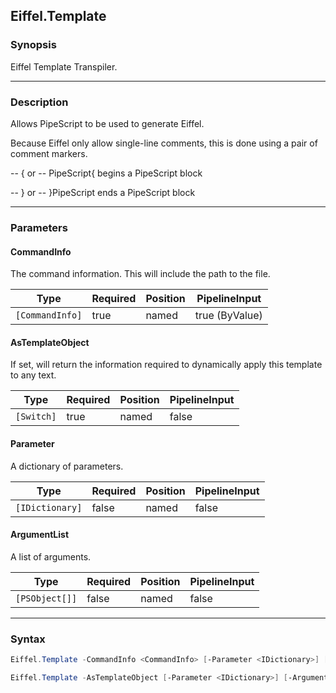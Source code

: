 Eiffel.Template
---------------




### Synopsis
Eiffel Template Transpiler.



---


### Description

Allows PipeScript to be used to generate Eiffel.

Because Eiffel only allow single-line comments, this is done using a pair of comment markers.

-- { or -- PipeScript{  begins a PipeScript block

-- } or -- }PipeScript  ends a PipeScript block



---


### Parameters
#### **CommandInfo**

The command information.  This will include the path to the file.






|Type           |Required|Position|PipelineInput |
|---------------|--------|--------|--------------|
|`[CommandInfo]`|true    |named   |true (ByValue)|



#### **AsTemplateObject**

If set, will return the information required to dynamically apply this template to any text.






|Type      |Required|Position|PipelineInput|
|----------|--------|--------|-------------|
|`[Switch]`|true    |named   |false        |



#### **Parameter**

A dictionary of parameters.






|Type           |Required|Position|PipelineInput|
|---------------|--------|--------|-------------|
|`[IDictionary]`|false   |named   |false        |



#### **ArgumentList**

A list of arguments.






|Type          |Required|Position|PipelineInput|
|--------------|--------|--------|-------------|
|`[PSObject[]]`|false   |named   |false        |





---


### Syntax
```PowerShell
Eiffel.Template -CommandInfo <CommandInfo> [-Parameter <IDictionary>] [-ArgumentList <PSObject[]>] [<CommonParameters>]
```
```PowerShell
Eiffel.Template -AsTemplateObject [-Parameter <IDictionary>] [-ArgumentList <PSObject[]>] [<CommonParameters>]
```
